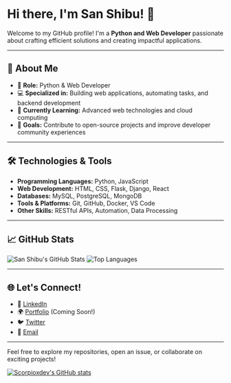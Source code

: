 # Hi there, I'm San Shibu! 👋

Welcome to my GitHub profile! I'm a **Python and Web Developer** passionate about crafting efficient solutions and creating impactful applications. 

---

## 🚀 About Me

- 🌟 **Role:** Python & Web Developer  
- 💻 **Specialized in:** Building web applications, automating tasks, and backend development  
- 🌱 **Currently Learning:** Advanced web technologies and cloud computing  
- 🎯 **Goals:** Contribute to open-source projects and improve developer community experiences  

---

## 🛠️ Technologies & Tools

- **Programming Languages:** Python, JavaScript
- **Web Development:** HTML, CSS, Flask, Django, React
- **Databases:** MySQL, PostgreSQL, MongoDB
- **Tools & Platforms:** Git, GitHub, Docker, VS Code
- **Other Skills:** RESTful APIs, Automation, Data Processing

---

## 📈 GitHub Stats

![San Shibu's GitHub Stats](https://github-readme-stats.vercel.app/api?username=scorpioxdev&show_icons=true&theme=radical)
![Top Languages](https://github-readme-stats.vercel.app/api/top-langs/?username=scorpioxdev&layout=compact&theme=radical)

---

## 🌐 Let's Connect!

- 💼 [LinkedIn](https://www.linkedin.com/in/scorpioxdev)  
- 🌍 [Portfolio](https://your-portfolio-link.com) (Coming Soon!)  
- 🐦 [Twitter](https://twitter.com/scorpioxdev)  
- 📧 [Email](mailto:your-email@example.com)

---

Feel free to explore my repositories, open an issue, or collaborate on exciting projects!


[![Scorpioxdev's GitHub stats](https://github-readme-stats.vercel.app/api?username=scorpioxdev)](https://github.com/anuraghazra/github-readme-stats)
